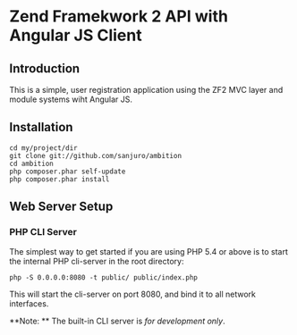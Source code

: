 Zend Framekwork 2 API with Angular JS Client
=======================

Introduction
------------
This is a simple, user registration application using the ZF2 MVC layer and module
systems wiht Angular JS. 

Installation
------------

    cd my/project/dir
    git clone git://github.com/sanjuro/ambition
    cd ambition
    php composer.phar self-update
    php composer.phar install


Web Server Setup
----------------

### PHP CLI Server

The simplest way to get started if you are using PHP 5.4 or above is to start the internal PHP cli-server in the root directory:

    php -S 0.0.0.0:8080 -t public/ public/index.php

This will start the cli-server on port 8080, and bind it to all network
interfaces.

**Note: ** The built-in CLI server is *for development only*.
